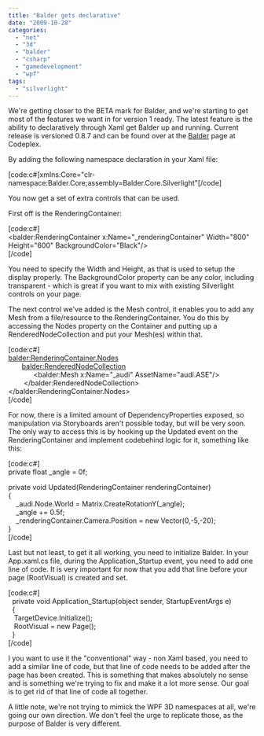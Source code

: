 ```yaml
---
title: "Balder gets declarative"
date: "2009-10-28"
categories: 
  - "net"
  - "3d"
  - "balder"
  - "csharp"
  - "gamedevelopment"
  - "wpf"
tags: 
  - "silverlight"
---
```


We're getting closer to the BETA mark for Balder, and we're starting to get most of the features we want in for version 1 ready. The latest feature is the ability to declaratively through Xaml get Balder up and running. Current release is versioned 0.8.7 and can be found over at the [Balder](http://balder.codeplex.com) page at Codeplex.

By adding the following namespace declaration in your Xaml file:

\[code:c#\]xmlns:Core="clr-namespace:Balder.Core;assembly=Balder.Core.Silverlight"\[/code\] 

You now get a set of extra controls that can be used.

First off is the RenderingContainer:

\[code:c#\]  
<balder:RenderingContainer x:Name="\_renderingContainer" Width="800" Height="600" BackgroundColor="Black"/>   
\[/code\] 

You need to specify the Width and Height, as that is used to setup the display properly. The BackgroundColor property can be any color, including transparent - which is great if you want to mix with existing Silverlight controls on your page. 

The next control we've added is the Mesh control, it enables you to add any Mesh from a file/resource to the RenderingContainer. You do this by accessing the Nodes property on the Container and putting up a RenderedNodeCollection and put your Mesh(es) within that.

\[code:c#\]  
<balder:RenderingContainer.Nodes>  
       <balder:RenderedNodeCollection>  
             <balder:Mesh x:Name="\_audi" AssetName="audi.ASE"/>  
        </balder:RenderedNodeCollection>  
</balder:RenderingContainer.Nodes>  
\[/code\] 

For now, there is a limited amount of DependencyProperties exposed, so manipulation via Storyboards aren't possible today, but will be very soon. The only way to access this is by hooking up the Updated event on the RenderingContainer and implement codebehind logic for it, something like this:

\[code:c#\]  
private float \_angle = 0f;  
  
private void Updated(RenderingContainer renderingContainer)  
{  
    \_audi.Node.World = Matrix.CreateRotationY(\_angle);  
    \_angle += 0.5f;  
    \_renderingContainer.Camera.Position = new Vector(0,-5,-20);  
}  
\[/code\] 

Last but not least, to get it all working, you need to initialize Balder. In your App.xaml.cs file, during the Application\_Startup event, you need to add one line of code. It is very important for now that you add that line before your page (RootVisual) is created and set.

\[code:c#\]  
  private void Application\_Startup(object sender, StartupEventArgs e)  
  {  
   TargetDevice.Initialize();  
   RootVisual = new Page();  
  }  
\[/code\]

I you want to use it the "conventional" way - non Xaml based, you need to add a similar line of code, but that line of code needs to be added after the page has been created. This is something that makes absolutely no sense and is something we're trying to fix and make it a lot more sense. Our goal is to get rid of that line of code all together.

A little note, we're not trying to mimick the WPF 3D namespaces at all, we're going our own direction. We don't feel the urge to replicate those, as the purpose of Balder is very different.
